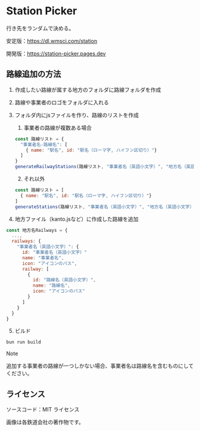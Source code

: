 # Station Picker

行き先をランダムで決める。

安定版：https://dl.wmsci.com/station

開発版：https://station-picker.pages.dev

## 路線追加の方法

1. 作成したい路線が属する地方のフォルダに路線フォルダを作成
2. 路線や事業者のロゴをフォルダに入れる
3. フォルダ内にjsファイルを作り、路線のリストを作成
    1. 事業者の路線が複数ある場合

    ```js
    const 路線リスト = {
      "事業者名-路線名": [
        { name: "駅名", id: "駅名（ローマ字, ハイフン区切り）"}
      ]
    }
    generateRailwayStations(路線リスト, "事業者名（英語小文字）", "地方名（英語小文字）")
    ```

    2. それ以外

    ```js
    const 路線リスト = [
      { name: "駅名", id: "駅名（ローマ字, ハイフン区切り）"}
    ]
    generateStations(路線リスト, "事業者名（英語小文字）", "地方名（英語小文字）")
    ```

4. 地方ファイル（kanto.jsなど）に作成した路線を追加

```js
const 地方名Railways = {
  ...,
  railways: {
    "事業者名（英語小文字）": {
      id: "事業者名（英語小文字）"
      name: "事業者名",
      icon: "アイコンのパス",
      railway: [
        {
          id: "路線名（英語小文字）",
          name: "路線名",
          icon: "アイコンのパス"
        }
      ]
    }
  }
}
```

5. ビルド

```js
bun run build
```

> [!NOTE]  
> 追加する事業者の路線が一つしかない場合、事業者名は路線名を含むものにしてください。

## ライセンス

ソースコード：MIT ライセンス

画像は各鉄道会社の著作物です。
